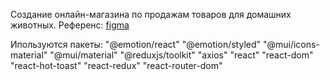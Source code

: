 Создание онлайн-магазина по продажам товаров для домашних животных.
Референс:
[figma](https://www.figma.com/design/8iptQGgZnHpFaKcMErrkmc/Front-end-React-project--Copy---Copy-?node-id=1-14&t=X6IMg3YNsvylTx24-0)

Ипользуются пакеты:
"@emotion/react"
"@emotion/styled"
"@mui/icons-material"
"@mui/material"
"@reduxjs/toolkit"
"axios"
"react"
"react-dom"
"react-hot-toast"
"react-redux"
"react-router-dom"
